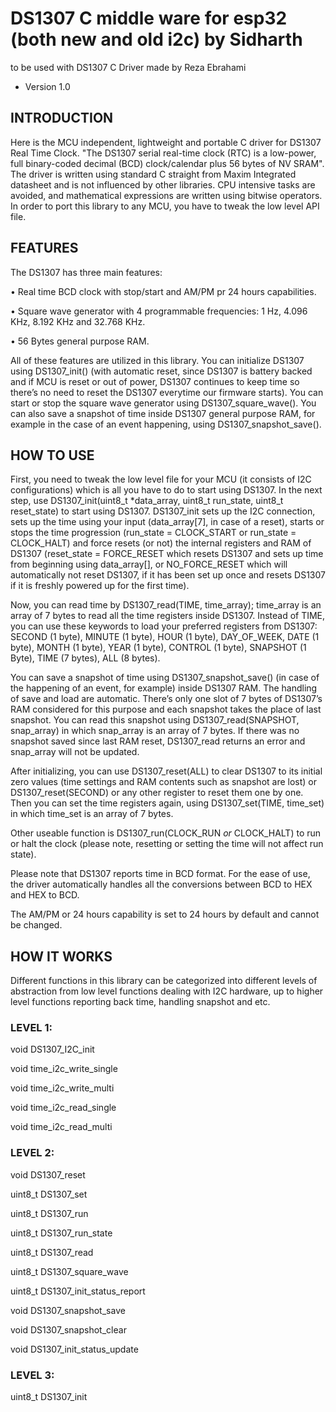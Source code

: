 # DS1307 C middle ware for esp32 (both new and old i2c) by Sidharth 
to be used with DS1307 C Driver made by Reza Ebrahami
* Version 1.0
## INTRODUCTION
Here is the MCU independent, lightweight and portable C driver for DS1307 Real Time Clock. "The DS1307 serial real-time clock (RTC) is a low-power, full binary-coded decimal (BCD) clock/calendar plus 56 bytes of NV SRAM". The driver is written using standard C straight from Maxim Integrated datasheet and is not influenced by other libraries. CPU intensive tasks are avoided, and mathematical expressions are written using bitwise operators. In order to port this library to any MCU, you have to tweak the low level API file.

## FEATURES
The DS1307 has three main features:

•	Real time BCD clock with stop/start and AM/PM pr 24 hours capabilities.

•	Square wave generator with 4 programmable frequencies: 1 Hz, 4.096 KHz, 8.192 KHz and 32.768 KHz.

•	56 Bytes general purpose RAM.

All of these features are utilized in this library. You can initialize DS1307 using DS1307_init() (with automatic reset, since DS1307 is battery backed and if MCU is reset or out of power, DS1307 continues to keep time so there’s no need to reset the DS1307 everytime our firmware starts). You can start or stop the square wave generator using DS1307_square_wave(). You can also save a snapshot of time inside DS1307 general purpose RAM, for example in the case of an event happening, using DS1307_snapshot_save().

## HOW TO USE
First, you need to tweak the low level file for your MCU (it consists of I2C configurations) which is all you have to do to start using DS1307. In the next step, use DS1307_init(uint8_t *data_array, uint8_t run_state, uint8_t reset_state) to start using DS1307. DS1307_init sets up the I2C connection, sets up the time using your input (data_array[7], in case of a reset), starts or stops the time progression (run_state = CLOCK_START or run_state = CLOCK_HALT) and force resets (or not) the internal registers and RAM of DS1307 (reset_state = FORCE_RESET which resets DS1307 and sets up time from beginning using data_array[], or NO_FORCE_RESET which will automatically not reset DS1307, if it has been set up once and resets DS1307 if it is freshly powered up for the first time).

Now, you can read time by DS1307_read(TIME, time_array); time_array is an array of 7 bytes to read all the time registers inside DS1307. Instead of TIME, you can use these keywords to load your preferred registers from DS1307: SECOND (1 byte), MINUTE (1 byte), HOUR (1 byte), DAY_OF_WEEK, DATE (1 byte), MONTH (1 byte), YEAR (1 byte), CONTROL (1 byte), SNAPSHOT (1 Byte), TIME (7 bytes), ALL (8 bytes).

You can save a snapshot of time using DS1307_snapshot_save() (in case of the happening of an event, for example) inside DS1307 RAM. The handling of save and load are automatic. There’s only one slot of 7 bytes of DS1307’s RAM considered for this purpose and each snapshot takes the place of last snapshot. You can read this snapshot using DS1307_read(SNAPSHOT, snap_array) in which snap_array is an array of 7 bytes. If there was no snapshot saved since last RAM reset, DS1307_read returns an error and snap_array will not be updated.

After initializing, you can use DS1307_reset(ALL) to clear DS1307 to its initial zero values (time settings and RAM contents such as snapshot are lost) or DS1307_reset(SECOND) or any other register to reset them one by one. Then you can set the time registers again, using DS1307_set(TIME, time_set) in which time_set is an array of 7 bytes.

Other useable function is DS1307_run(CLOCK_RUN *or* CLOCK_HALT) to run or halt the clock (please note, resetting or setting the time will not affect run state).

Please note that DS1307 reports time in BCD format. For the ease of use, the driver automatically handles all the conversions between BCD to HEX and HEX to BCD.

The AM/PM or 24 hours capability is set to 24 hours by default and cannot be changed. 

## HOW IT WORKS
Different functions in this library can be categorized into different levels of abstraction from low level functions dealing with I2C hardware, up to higher level functions reporting back time, handling snapshot and etc.

### LEVEL 1:
void DS1307_I2C_init

void time_i2c_write_single

void time_i2c_write_multi

void time_i2c_read_single

void time_i2c_read_multi

### LEVEL 2:
void DS1307_reset

uint8_t DS1307_set

uint8_t DS1307_run

uint8_t DS1307_run_state

uint8_t DS1307_read

uint8_t DS1307_square_wave

uint8_t DS1307_init_status_report

void DS1307_snapshot_save

void DS1307_snapshot_clear

void DS1307_init_status_update

### LEVEL 3:
uint8_t DS1307_init


